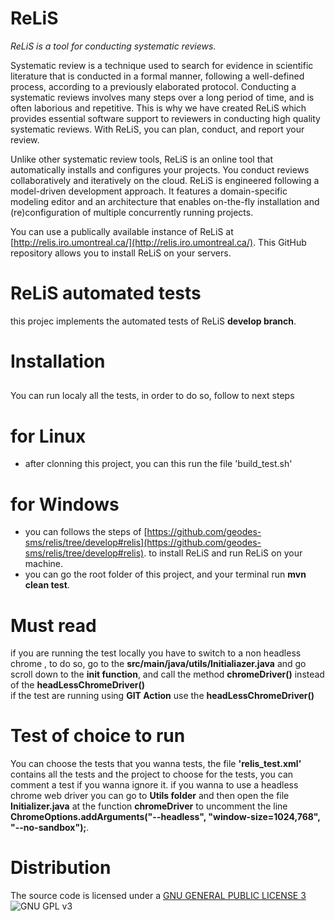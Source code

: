 # ReLiS

*ReLiS is a tool for conducting systematic reviews.*

Systematic review is a technique used to search for evidence in scientific literature that is conducted in a formal manner, following a well-defined process, according to a previously elaborated protocol. Conducting a systematic reviews involves many steps over a long period of time, and is often laborious and repetitive. This is why we have created ReLiS which provides essential software support to reviewers in conducting high quality systematic reviews. With ReLiS, you can plan, conduct, and report your review. 

Unlike other systematic review tools, ReLiS is an online tool that automatically installs and configures your projects. You conduct reviews collaboratively and iteratively on the cloud. ReLiS is engineered following a model-driven development approach. It features a domain-specific modeling editor and an architecture that enables on-the-fly installation and (re)configuration of multiple concurrently running projects.

You can use a publically available instance of ReLiS at [http://relis.iro.umontreal.ca/](http://relis.iro.umontreal.ca/). This GitHub repository allows you to install ReLiS on your servers.

# ReLiS automated tests

this projec implements the automated tests of ReLiS **develop branch**.

# Installation
##
You can run localy all the tests, in order to do so, follow to next steps

# for Linux

- after clonning this project, you can this run the file 'build_test.sh'

# for Windows

- you can follows the steps of [https://github.com/geodes-sms/relis/tree/develop#relis](https://github.com/geodes-sms/relis/tree/develop#relis). to install ReLiS and run ReLiS on your machine.
- you can go the root folder of this project, and your terminal run **mvn clean test**.

# Must read

if you are running the test locally you have to switch to a non headless chrome
, to do so, go to the **src/main/java/utils/Initialiazer.java** and go scroll down
to the **init function**, and call the method **chromeDriver()**
instead of the **headLessChromeDriver()** <br/>
if the test are running using **GIT Action** use the **headLessChromeDriver()**
# Test of choice to run

You can choose the tests that you wanna tests, the file **'relis_test.xml'** contains all the tests and the project to choose for the tests,
you can comment a test if you wanna ignore it.
if you wanna to use a headless chrome web driver you can go to **Utils folder** and then open the file **Initializer.java** at the function **chromeDriver** to uncomment the line
**ChromeOptions.addArguments("--headless", "window-size=1024,768", "--no-sandbox");**.

# Distribution


The source code is licensed under a [GNU GENERAL PUBLIC LICENSE 3](https://www.gnu.org/copyleft/gpl.html) ![GNU GPL v3](https://img.shields.io/badge/license-GPLv3-blue.svg)



